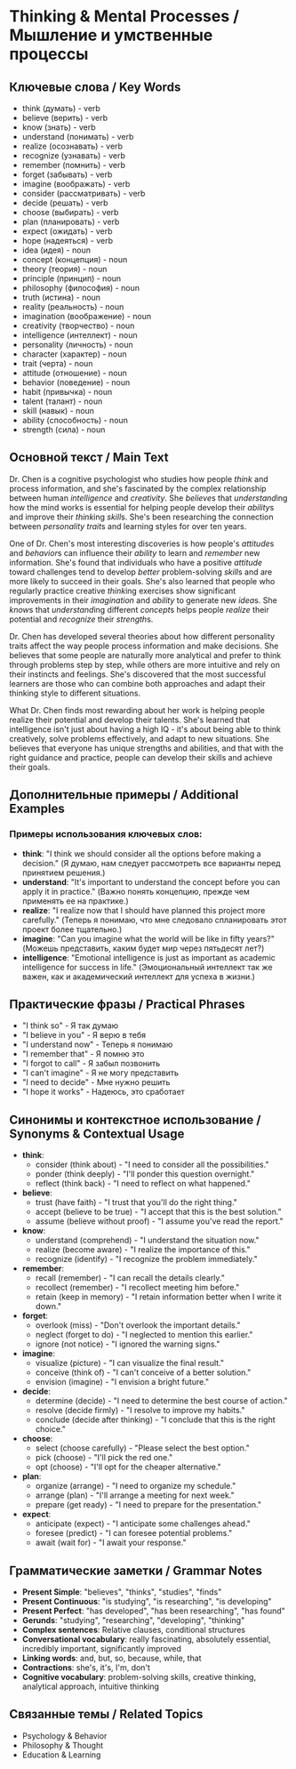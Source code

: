 # Thinking & Mental Processes / Мышление и умственные процессы

## Ключевые слова / Key Words
- think (думать) - verb
- believe (верить) - verb
- know (знать) - verb
- understand (понимать) - verb
- realize (осознавать) - verb
- recognize (узнавать) - verb
- remember (помнить) - verb
- forget (забывать) - verb
- imagine (воображать) - verb
- consider (рассматривать) - verb
- decide (решать) - verb
- choose (выбирать) - verb
- plan (планировать) - verb
- expect (ожидать) - verb
- hope (надеяться) - verb
- idea (идея) - noun
- concept (концепция) - noun
- theory (теория) - noun
- principle (принцип) - noun
- philosophy (философия) - noun
- truth (истина) - noun
- reality (реальность) - noun
- imagination (воображение) - noun
- creativity (творчество) - noun
- intelligence (интеллект) - noun
- personality (личность) - noun
- character (характер) - noun
- trait (черта) - noun
- attitude (отношение) - noun
- behavior (поведение) - noun
- habit (привычка) - noun
- talent (талант) - noun
- skill (навык) - noun
- ability (способность) - noun
- strength (сила) - noun

## Основной текст / Main Text

Dr. Chen is a cognitive psychologist who studies how people *think* and process information, and she's fascinated by the complex relationship between human *intelligence* and *creativity*. She *believe*s that *understand*ing how the mind works is essential for helping people develop their *ability*s and improve their *think*ing *skill*s. She's been researching the connection between *personality* *trait*s and learning styles for over ten years.

One of Dr. Chen's most interesting discoveries is how people's *attitude*s and *behavior*s can influence their *ability* to learn and *remember* new information. She's found that individuals who have a positive *attitude* toward challenges tend to develop *better* problem-solving *skill*s and are more likely to succeed in their goals. She's also learned that people who regularly practice creative *think*ing exercises show significant improvements in their *imagination* and *ability* to generate new *idea*s. She *know*s that *understand*ing different *concept*s helps people *realize* their potential and *recognize* their *strength*s.

Dr. Chen has developed several theories about how different personality traits affect the way people process information and make decisions. She believes that some people are naturally more analytical and prefer to think through problems step by step, while others are more intuitive and rely on their instincts and feelings. She's discovered that the most successful learners are those who can combine both approaches and adapt their thinking style to different situations.

What Dr. Chen finds most rewarding about her work is helping people realize their potential and develop their talents. She's learned that intelligence isn't just about having a high IQ - it's about being able to think creatively, solve problems effectively, and adapt to new situations. She believes that everyone has unique strengths and abilities, and that with the right guidance and practice, people can develop their skills and achieve their goals.

## Дополнительные примеры / Additional Examples

### Примеры использования ключевых слов:
- **think**: "I think we should consider all the options before making a decision." (Я думаю, нам следует рассмотреть все варианты перед принятием решения.)
- **understand**: "It's important to understand the concept before you can apply it in practice." (Важно понять концепцию, прежде чем применять ее на практике.)
- **realize**: "I realize now that I should have planned this project more carefully." (Теперь я понимаю, что мне следовало спланировать этот проект более тщательно.)
- **imagine**: "Can you imagine what the world will be like in fifty years?" (Можешь представить, каким будет мир через пятьдесят лет?)
- **intelligence**: "Emotional intelligence is just as important as academic intelligence for success in life." (Эмоциональный интеллект так же важен, как и академический интеллект для успеха в жизни.)

## Практические фразы / Practical Phrases

- "I think so" - Я так думаю
- "I believe in you" - Я верю в тебя
- "I understand now" - Теперь я понимаю
- "I remember that" - Я помню это
- "I forgot to call" - Я забыл позвонить
- "I can't imagine" - Я не могу представить
- "I need to decide" - Мне нужно решить
- "I hope it works" - Надеюсь, это сработает

## Синонимы и контекстное использование / Synonyms & Contextual Usage

- **think**: 
  - consider (think about) - "I need to consider all the possibilities."
  - ponder (think deeply) - "I'll ponder this question overnight."
  - reflect (think back) - "I need to reflect on what happened."
- **believe**: 
  - trust (have faith) - "I trust that you'll do the right thing."
  - accept (believe to be true) - "I accept that this is the best solution."
  - assume (believe without proof) - "I assume you've read the report."
- **know**: 
  - understand (comprehend) - "I understand the situation now."
  - realize (become aware) - "I realize the importance of this."
  - recognize (identify) - "I recognize the problem immediately."
- **remember**: 
  - recall (remember) - "I can recall the details clearly."
  - recollect (remember) - "I recollect meeting him before."
  - retain (keep in memory) - "I retain information better when I write it down."
- **forget**: 
  - overlook (miss) - "Don't overlook the important details."
  - neglect (forget to do) - "I neglected to mention this earlier."
  - ignore (not notice) - "I ignored the warning signs."
- **imagine**: 
  - visualize (picture) - "I can visualize the final result."
  - conceive (think of) - "I can't conceive of a better solution."
  - envision (imagine) - "I envision a bright future."
- **decide**: 
  - determine (decide) - "I need to determine the best course of action."
  - resolve (decide firmly) - "I resolve to improve my habits."
  - conclude (decide after thinking) - "I conclude that this is the right choice."
- **choose**: 
  - select (choose carefully) - "Please select the best option."
  - pick (choose) - "I'll pick the red one."
  - opt (choose) - "I'll opt for the cheaper alternative."
- **plan**: 
  - organize (arrange) - "I need to organize my schedule."
  - arrange (plan) - "I'll arrange a meeting for next week."
  - prepare (get ready) - "I need to prepare for the presentation."
- **expect**: 
  - anticipate (expect) - "I anticipate some challenges ahead."
  - foresee (predict) - "I can foresee potential problems."
  - await (wait for) - "I await your response."

## Грамматические заметки / Grammar Notes

- **Present Simple**: "believes", "thinks", "studies", "finds"
- **Present Continuous**: "is studying", "is researching", "is developing"
- **Present Perfect**: "has developed", "has been researching", "has found"
- **Gerunds**: "studying", "researching", "developing", "thinking"
- **Complex sentences**: Relative clauses, conditional structures
- **Conversational vocabulary**: really fascinating, absolutely essential, incredibly important, significantly improved
- **Linking words**: and, but, so, because, while, that
- **Contractions**: she's, it's, I'm, don't
- **Cognitive vocabulary**: problem-solving skills, creative thinking, analytical approach, intuitive thinking

## Связанные темы / Related Topics

- Psychology & Behavior
- Philosophy & Thought
- Education & Learning
